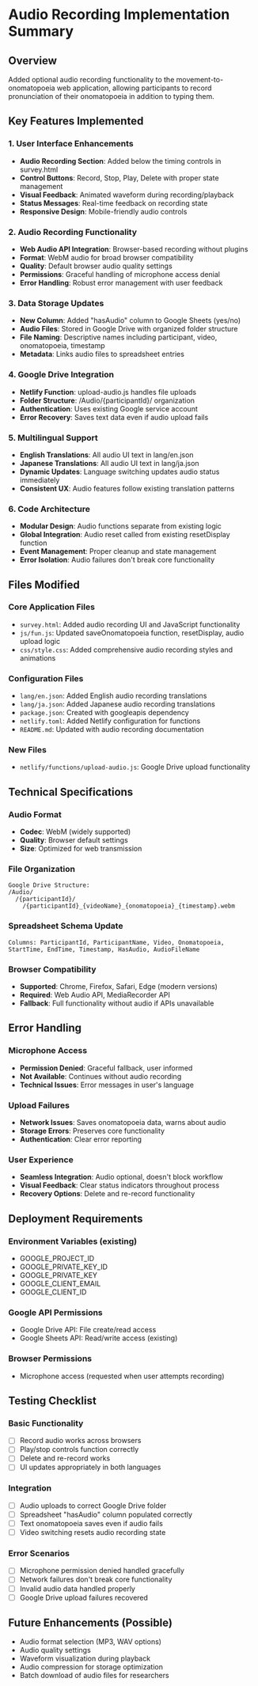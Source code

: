 # Audio Recording Implementation Summary

## Overview
Added optional audio recording functionality to the movement-to-onomatopoeia web application, allowing participants to record pronunciation of their onomatopoeia in addition to typing them.

## Key Features Implemented

### 1. User Interface Enhancements
- **Audio Recording Section**: Added below the timing controls in survey.html
- **Control Buttons**: Record, Stop, Play, Delete with proper state management
- **Visual Feedback**: Animated waveform during recording/playback
- **Status Messages**: Real-time feedback on recording state
- **Responsive Design**: Mobile-friendly audio controls

### 2. Audio Recording Functionality
- **Web Audio API Integration**: Browser-based recording without plugins
- **Format**: WebM audio for broad browser compatibility
- **Quality**: Default browser audio quality settings
- **Permissions**: Graceful handling of microphone access denial
- **Error Handling**: Robust error management with user feedback

### 3. Data Storage Updates
- **New Column**: Added "hasAudio" column to Google Sheets (yes/no)
- **Audio Files**: Stored in Google Drive with organized folder structure
- **File Naming**: Descriptive names including participant, video, onomatopoeia, timestamp
- **Metadata**: Links audio files to spreadsheet entries

### 4. Google Drive Integration
- **Netlify Function**: upload-audio.js handles file uploads
- **Folder Structure**: /Audio/{participantId}/ organization
- **Authentication**: Uses existing Google service account
- **Error Recovery**: Saves text data even if audio upload fails

### 5. Multilingual Support
- **English Translations**: All audio UI text in lang/en.json
- **Japanese Translations**: All audio UI text in lang/ja.json
- **Dynamic Updates**: Language switching updates audio status immediately
- **Consistent UX**: Audio features follow existing translation patterns

### 6. Code Architecture
- **Modular Design**: Audio functions separate from existing logic
- **Global Integration**: Audio reset called from existing resetDisplay function
- **Event Management**: Proper cleanup and state management
- **Error Isolation**: Audio failures don't break core functionality

## Files Modified

### Core Application Files
- `survey.html`: Added audio recording UI and JavaScript functionality
- `js/fun.js`: Updated saveOnomatopoeia function, resetDisplay, audio upload logic
- `css/style.css`: Added comprehensive audio recording styles and animations

### Configuration Files
- `lang/en.json`: Added English audio recording translations
- `lang/ja.json`: Added Japanese audio recording translations
- `package.json`: Created with googleapis dependency
- `netlify.toml`: Added Netlify configuration for functions
- `README.md`: Updated with audio recording documentation

### New Files
- `netlify/functions/upload-audio.js`: Google Drive upload functionality

## Technical Specifications

### Audio Format
- **Codec**: WebM (widely supported)
- **Quality**: Browser default settings
- **Size**: Optimized for web transmission

### File Organization
```
Google Drive Structure:
/Audio/
  /{participantId}/
    /{participantId}_{videoName}_{onomatopoeia}_{timestamp}.webm
```

### Spreadsheet Schema Update
```
Columns: ParticipantId, ParticipantName, Video, Onomatopoeia, StartTime, EndTime, Timestamp, HasAudio, AudioFileName
```

### Browser Compatibility
- **Supported**: Chrome, Firefox, Safari, Edge (modern versions)
- **Required**: Web Audio API, MediaRecorder API
- **Fallback**: Full functionality without audio if APIs unavailable

## Error Handling

### Microphone Access
- **Permission Denied**: Graceful fallback, user informed
- **Not Available**: Continues without audio recording
- **Technical Issues**: Error messages in user's language

### Upload Failures
- **Network Issues**: Saves onomatopoeia data, warns about audio
- **Storage Errors**: Preserves core functionality
- **Authentication**: Clear error reporting

### User Experience
- **Seamless Integration**: Audio optional, doesn't block workflow
- **Visual Feedback**: Clear status indicators throughout process
- **Recovery Options**: Delete and re-record functionality

## Deployment Requirements

### Environment Variables (existing)
- GOOGLE_PROJECT_ID
- GOOGLE_PRIVATE_KEY_ID
- GOOGLE_PRIVATE_KEY
- GOOGLE_CLIENT_EMAIL
- GOOGLE_CLIENT_ID

### Google API Permissions
- Google Drive API: File create/read access
- Google Sheets API: Read/write access (existing)

### Browser Permissions
- Microphone access (requested when user attempts recording)

## Testing Checklist

### Basic Functionality
- [ ] Record audio works across browsers
- [ ] Play/stop controls function correctly
- [ ] Delete and re-record works
- [ ] UI updates appropriately in both languages

### Integration
- [ ] Audio uploads to correct Google Drive folder
- [ ] Spreadsheet "hasAudio" column populated correctly
- [ ] Text onomatopoeia saves even if audio fails
- [ ] Video switching resets audio recording state

### Error Scenarios
- [ ] Microphone permission denied handled gracefully
- [ ] Network failures don't break core functionality
- [ ] Invalid audio data handled properly
- [ ] Google Drive upload failures recovered

## Future Enhancements (Possible)
- Audio format selection (MP3, WAV options)
- Audio quality settings
- Waveform visualization during playback
- Audio compression for storage optimization
- Batch download of audio files for researchers
